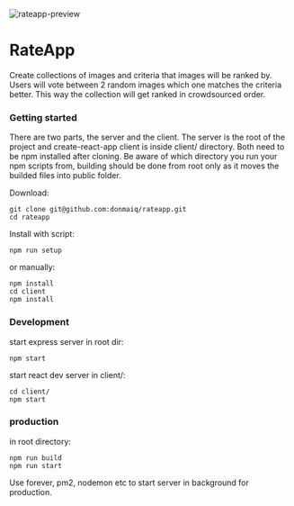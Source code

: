 ![rateapp-preview](http://i.imgur.com/zVqD1EW.png)
# RateApp
Create collections of images and criteria that images will be ranked by. Users will vote between 2 random images which one matches the criteria better. This way the collection will get ranked in crowdsourced order.

### Getting started
There are two parts, the server and the client. The server is the root of the project and create-react-app client is inside client/ directory. Both need to be npm installed after cloning. Be aware of which directory you run your npm scripts from, building should be done from root only as it moves the builded files into public folder.  
  
Download:
```
git clone git@github.com:donmaiq/rateapp.git
cd rateapp
```
Install with script:
```
npm run setup
```
or manually:
```
npm install
cd client
npm install
```
  
### Development
start express server in root dir:
```
npm start
```
start react dev server in client/:
```
cd client/
npm start
```

### production
in root directory:
```
npm run build
npm run start
```
Use forever, pm2, nodemon etc to start server in background for production.
